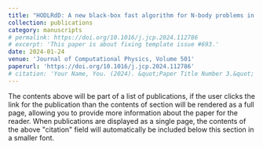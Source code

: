 ```yaml
---
title: "HODLRdD: A new black-box fast algorithm for N-body problems in d-dimensions with guaranteed error bounds: Applications to integral equations and support vector machines"
collection: publications
category: manuscripts
# permalink: https://doi.org/10.1016/j.jcp.2024.112786
# excerpt: 'This paper is about fixing template issue #693.'
date: 2024-01-24
venue: 'Journal of Computational Physics, Volume 501'
paperurl: 'https://doi.org/10.1016/j.jcp.2024.112786'
# citation: 'Your Name, You. (2024). &quot;Paper Title Number 3.&quot; <i>GitHub Journal of Bugs</i>. 1(3).'
---
```


The contents above will be part of a list of publications, if the user clicks the link for the publication than the contents of section will be rendered as a full page, allowing you to provide more information about the paper for the reader. When publications are displayed as a single page, the contents of the above "citation" field will automatically be included below this section in a smaller font.
